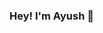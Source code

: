 ### Hey! I'm Ayush 👋

<!--
**ayush-09/ayush-09** is a ✨ _special_ ✨ repository because its `README.md` (this file) appears on your GitHub profile.

Here are some ideas to get you started:

- 🌱 I’m currently learning Data Structure, Deep Learning
- 👯 I’m looking to collaborate on Real-time Projects.
- 🤔 I’m looking for help with Algorithms.
- 💬 Ask me about Machine Learning or any AI stuff
- 📫 How to reach me: website: http://ayush-09.github.io/
- 😄 Pronouns: He/His
-->
